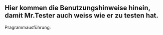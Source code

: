 Hier kommen die Benutzungshinweise hinein, damit Mr.Tester auch weiss wie er zu testen hat.
-------------------------------------------
Pragrammausführung:
